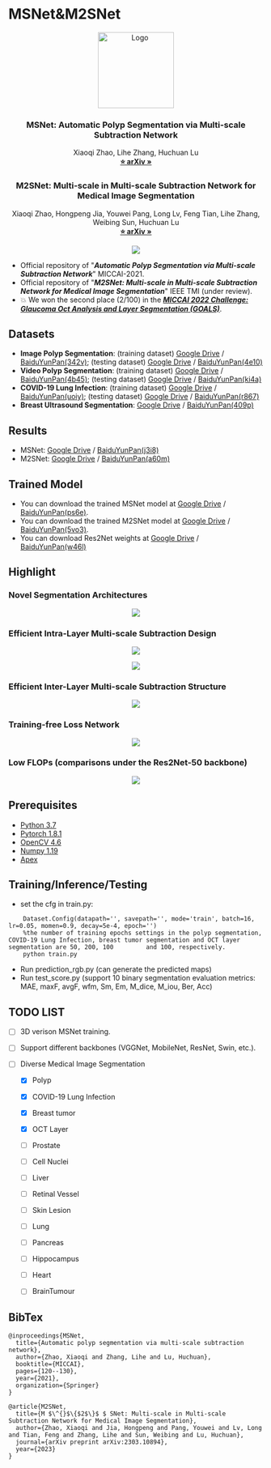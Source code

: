 # MSNet&M2SNet
<p align="center">

  <img src="./image/logo.png" alt="Logo" width="150" height="auto">


  <h3 align="center">MSNet: Automatic Polyp Segmentation via Multi-scale Subtraction Network</h3>

  <p align="center">
    Xiaoqi Zhao, Lihe Zhang, Huchuan Lu
    <br />
    <a href="https://arxiv.org/pdf/2108.05082.pdf"><strong>⭐ arXiv »</strong></a>
    <br /> 
  </p>
  
  <h3 align="center">M2SNet: Multi-scale in Multi-scale Subtraction Network for Medical Image Segmentation</h3>
  <p align="center">
    Xiaoqi Zhao, Hongpeng Jia, Youwei Pang, Long Lv, Feng Tian, Lihe Zhang, Weibing Sun, Huchuan Lu
    <br />
    <a href="https://arxiv.org/pdf/2303.10894.pdf"><strong>⭐ arXiv »</strong></a>
    <br /> 
  </p>
</p>

<p align="center">
    <img src="./image/MICCAI_2022_GOALS_award.jpg"/> <br />
</p>

- Official repository of "_**Automatic Polyp Segmentation via Multi-scale Subtraction Network**_" MICCAI-2021. 
- Official repository of "_**M2SNet: Multi-scale in Multi-scale Subtraction Network for Medical Image Segmentation**_" IEEE TMI (under review).
- :boom: We won the second place (2/100) in the _**[MICCAI 2022 Challenge: Glaucoma Oct Analysis and Layer Segmentation (GOALS)](https://aistudio.baidu.com/aistudio/competition/detail/230/0/leaderboard)**_.
## Datasets  
-  **Image Polyp Segmentation**: (training dataset) [Google Drive](https://drive.google.com/file/d/1lODorfB33jbd-im-qrtUgWnZXxB94F55/view) / [BaiduYunPan(342v)](https://pan.baidu.com/s/17F_n2Mx18osW44vIdYdu1g); (testing dataset) [Google Drive](https://drive.google.com/file/d/1o8OfBvYE6K-EpDyvzsmMPndnUMwb540R/view) / [BaiduYunPan(4e10)](https://pan.baidu.com/s/1uu44ryvB42uzZRBxnf8-WA)  
-  **Video Polyp Segmentation**:  (training dataset) [Google Drive](https://drive.google.com/file/d/1GjYKjyIrQciyii09GEwyLbck2DauV_rw/view?usp=sharing) / [BaiduYunPan(4b45)](https://pan.baidu.com/s/1ewPnV38Kd9XVSMd1F8f9Vw); (testing dataset) [Google Drive](https://drive.google.com/file/d/1jjZKBcb1zlRn-TgBaxQ8mjoQj8LG8z4p/view?usp=sharing) / [BaiduYunPan(ki4a)](https://pan.baidu.com/s/1cLUZ9Vp7vx5vaLP8M27Zdw)  
-  **COVID-19 Lung Infection**:  (training dataset) [Google Drive](https://drive.google.com/file/d/1FHx0Cqkq9iYjEMN3Ldm9FnZ4Vr1u3p-j/view?usp=sharing) / [BaiduYunPan(uoiy)](https://pan.baidu.com/s/1C5MyJV6olEvHfP33O298YQ); (testing dataset) [Google Drive](https://drive.google.com/file/d/1ufi73f_rhq15DElN_gJTO1tTFtUmqDsB/view?usp=sharing) / [BaiduYunPan(r867)](https://pan.baidu.com/s/1yCPLB-LbQoyPUJxrVbF-Yg)  
-  **Breast Ultrasound Segmentation**:  [Google Drive](https://drive.google.com/file/d/1t3cyyTbA0mikL8L2rWRtREdWTLfmA3qL/view?usp=sharing) / [BaiduYunPan(409p)](https://pan.baidu.com/s/1AjiTQetB-xdp-d8pAnAPeg) 
## Results  
-  MSNet: [Google Drive](https://drive.google.com/file/d/1G3-lqyz4dfX7h8DVMrCpArGfqLq9Xc0q/view?usp=sharing) / [BaiduYunPan(j3i8)](https://pan.baidu.com/s/1Ntqk83v9a4hDla35xFXF-A) 
-  M2SNet: [Google Drive](https://drive.google.com/file/d/15OSZ2p3_QLALGdlsHqm9YfZC8dyaEk_2/view?usp=sharing) / [BaiduYunPan(a60m)](https://pan.baidu.com/s/1xiF13F_rpyZF6go-2c3w1w) 
## Trained Model
-  You can download the trained MSNet model at [Google Drive](https://drive.google.com/file/d/1A3lt0sE4lGxd-UJfpFVWt9k2mRTX1CZN/view?usp=sharing) / [BaiduYunPan(ps6e)](https://pan.baidu.com/s/1QomEfwmwCGRcRgDvVxmjAA).  
-  You can download the trained M2SNet model at [Google Drive](https://drive.google.com/file/d/16_O16md68HDNac2PJLzQKXLMXgAk12je/view?usp=sharing) / [BaiduYunPan(5vo3)](https://pan.baidu.com/s/1hZ7QJXWWFYK2KYAqZNvOaw).
-  You can download Res2Net weights at [Google Drive](https://drive.google.com/file/d/1_1N-cx1UpRQo7Ybsjno1PAg4KE1T9e5J/view) / [BaiduYunPan(w46l)](https://pan.baidu.com/s/1kylcEeW03bFGUEkt7362tw)

## Highlight
### Novel Segmentation Architectures
<p align="center">
    <img src="./image/network_structure_compare.png"/> <br />
</p>  

### Efficient Intra-Layer Multi-scale Subtraction Design
<p align="center">
    <img src="./image/intra_layer_mssu.png"/> <br />
</p>
<p align="center">
    <img src="./image/intra-layer-ms-compare.png"/> <br />
</p>

### Efficient Inter-Layer Multi-scale Subtraction Structure
<p align="center">
    <img src="./image/inter_layer_ms.png"/> <br />
</p>

### Training-free Loss Network
<p align="center">
    <img src="./image/lossnet.png"/> <br />
</p>

### Low FLOPs (comparisons under the Res2Net-50 backbone)
<p align="center">
    <img src="./image/Flops_compare.png"/> <br />
</p>

## Prerequisites
- [Python 3.7](https://www.python.org/)
- [Pytorch 1.8.1](http://pytorch.org/)
- [OpenCV 4.6](https://opencv.org/)
- [Numpy 1.19](https://numpy.org/)
- [Apex](https://github.com/NVIDIA/apex)

## Training/Inference/Testing
- set the cfg in train.py: 
``` 
    Dataset.Config(datapath='', savepath='', mode='train', batch=16, lr=0.05, momen=0.9, decay=5e-4, epoch='')
    %the number of training epochs settings in the polyp segmentation, COVID-19 Lung Infection, breast tumor segmentation and OCT layer segmentation are 50, 200, 100         and 100, respectively.
    python train.py
```
- Run prediction_rgb.py (can generate the predicted maps)
- Run test_score.py (support 10 binary segmentation evaluation metrics: MAE, maxF, avgF, wfm, Sm, Em, M_dice, M_iou, Ber,  Acc)

## TODO LIST
- [ ] 3D verison MSNet training.

- [ ] Support different backbones (VGGNet, MobileNet, ResNet, Swin, etc.).

- [ ] Diverse Medical Image Segmentation
  - [x] Polyp
  - [x] COVID-19 Lung Infection
  - [x] Breast tumor
  - [x] OCT Layer
  - [ ] Prostate
  - [ ] Cell Nuclei
  - [ ] Liver
  - [ ] Retinal Vessel
  - [ ] Skin Lesion
  - [ ] Lung 
  - [ ] Pancreas
  - [ ] Hippocampus
  - [ ] Heart
  - [ ] BrainTumour


## BibTex
```
@inproceedings{MSNet,
  title={Automatic polyp segmentation via multi-scale subtraction network},
  author={Zhao, Xiaoqi and Zhang, Lihe and Lu, Huchuan},
  booktitle={MICCAI},
  pages={120--130},
  year={2021},
  organization={Springer}
}
```
```
@article{M2SNet,
  title={M $\^{}$\{$2$\}$ $ SNet: Multi-scale in Multi-scale Subtraction Network for Medical Image Segmentation},
  author={Zhao, Xiaoqi and Jia, Hongpeng and Pang, Youwei and Lv, Long and Tian, Feng and Zhang, Lihe and Sun, Weibing and Lu, Huchuan},
  journal={arXiv preprint arXiv:2303.10894},
  year={2023}
}
```
